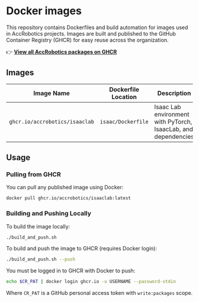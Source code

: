 # Docker images

This repository contains Dockerfiles and build automation for images used in AccRobotics projects. Images are built and published to the GitHub Container Registry (GHCR) for easy reuse across the organization.

👉 **[View all AccRobotics packages on GHCR](https://github.com/orgs/AccRobotics/packages)**

## Images

| Image Name                  | Dockerfile Location      | Description                                 |
|-----------------------------|-------------------------|---------------------------------------------|
| `ghcr.io/accrobotics/isaaclab` | `isaac/Dockerfile`        | Isaac Lab environment with PyTorch, IsaacLab, and dependencies |

## Usage

### Pulling from GHCR

You can pull any published image using Docker:

```sh
docker pull ghcr.io/accrobotics/isaaclab:latest
```

### Building and Pushing Locally

To build the image locally:

```sh
./build_and_push.sh
```

To build and push the image to GHCR (requires Docker login):

```sh
./build_and_push.sh --push
```

You must be logged in to GHCR with Docker to push:

```sh
echo $CR_PAT | docker login ghcr.io -u USERNAME --password-stdin
```
Where `CR_PAT` is a GitHub personal access token with `write:packages` scope.